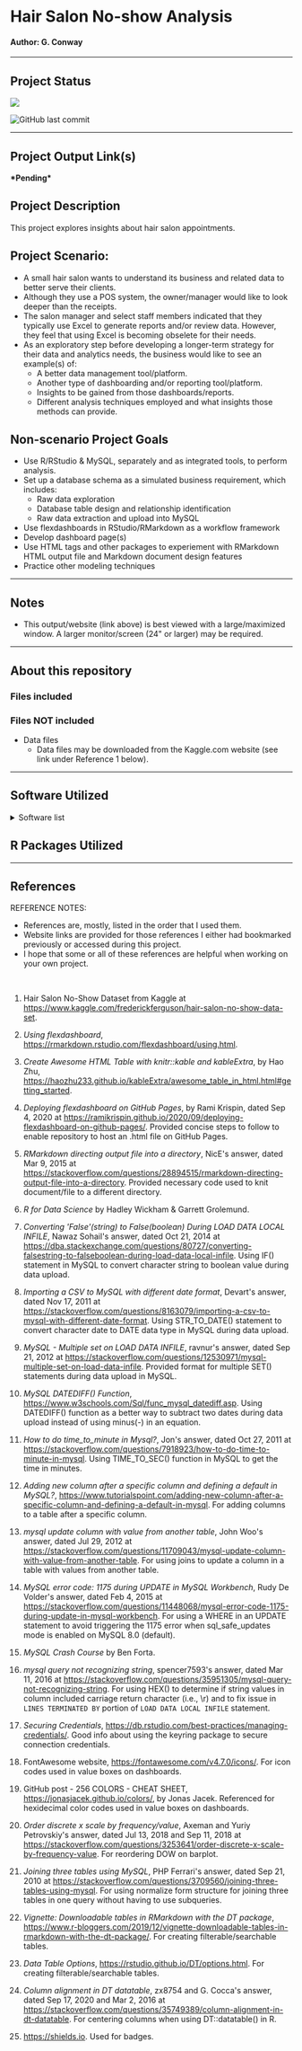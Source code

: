 # Hair Salon No-show Analysis
#### Author: G. Conway 

***

## Project Status

![](https://img.shields.io/badge/Project--Status-45%25-yellow)

![GitHub last commit](https://img.shields.io/github/last-commit/gconway012/Hair_Salon_No-Show)

***

## Project Output Link(s)

**\*Pending\***

## Project Description

This project explores insights about hair salon appointments.

## Project Scenario:

* A small hair salon wants to understand its business and related data to better serve their clients.  
* Although they use a POS system, the owner/manager would like to look deeper than the receipts.
* The salon manager and select staff members indicated that they typically use Excel to generate reports and/or review data. However, they feel that using Excel is becoming obselete for their needs.
* As an exploratory step before developing a longer-term strategy for their data and analytics needs, the business would like to see an example(s) of:
    + A better data management tool/platform.
    + Another type of dashboarding and/or reporting tool/platform.
    + Insights to be gained from those dashboards/reports.
    + Different analysis techniques employed and what insights those methods can provide.

## Non-scenario Project Goals

* Use R/RStudio & MySQL, separately and as integrated tools, to perform analysis.
* Set up a database schema as a simulated business requirement, which includes:
    + Raw data exploration
    + Database table design and relationship identification
    + Raw data extraction and upload into MySQL
* Use flexdashboards in RStudio/RMarkdown as a workflow framework
* Develop dashboard page(s) 
* Use HTML tags and other packages to experiement with RMarkdown HTML output file and Markdown document design features
* Practice other modeling techniques

***

## Notes

* This output/website (link above) is best viewed with a large/maximized window. A larger monitor/screen (24" or larger) may be required.

***

## About this repository

### Files included



### Files NOT included

* Data files
    + Data files may be downloaded from the Kaggle.com website (see link under Reference 1 below).

***

## Software Utilized

<details>
    <summary>Software list</summary>
            <li>Mac OSx Catalina version 10.15.7</li>
            <li>R (for Mac) version 4.0.2 (2020-06-22) "Taking Off Again"</li>
            <li>RStudio version 1.3.1073</li>
            <li>MySQL Community Server version 8.0.19</li>
            <li>MySQL Workbench version 8.0.19</li>
            <li>Microsoft VS Code version 1.50.1</li>
            <li>Microsoft Excel for Mac version 16.42</li>
</details>

## R Packages Utilized



***

## References

REFERENCE NOTES:
* References are, mostly, listed in the order that I used them.
* Website links are provided for those references I either had bookmarked previously or accessed during this project.
* I hope that some or all of these references are helpful when working on your own project.

<br>

1. Hair Salon No-Show Dataset from Kaggle at https://www.kaggle.com/frederickferguson/hair-salon-no-show-data-set.

2. *Using flexdashboard*, https://rmarkdown.rstudio.com/flexdashboard/using.html.

3. *Create Awesome HTML Table with knitr::kable and kableExtra*, by Hao Zhu, https://haozhu233.github.io/kableExtra/awesome_table_in_html.html#getting_started.

4. *Deploying flexdashboard on GitHub Pages*, by Rami Krispin, dated Sep 4, 2020 at https://ramikrispin.github.io/2020/09/deploying-flexdashboard-on-github-pages/. Provided concise steps to follow to enable repository to host an .html file on GitHub Pages.

5. *RMarkdown directing output file into a directory*, NicE's answer, dated Mar 9, 2015 at https://stackoverflow.com/questions/28894515/rmarkdown-directing-output-file-into-a-directory. Provided necessary code used to knit document/file to a different directory.

6. *R for Data Science* by Hadley Wickham & Garrett Grolemund.

7. *Converting 'False'(string) to False(boolean) During LOAD DATA LOCAL INFILE*, Nawaz Sohail's answer, dated Oct 21, 2014 at https://dba.stackexchange.com/questions/80727/converting-falsestring-to-falseboolean-during-load-data-local-infile. Using IF() statement in MySQL to convert character string to boolean value during data upload.

8. *Importing a CSV to MySQL with different date format*, Devart's answer, dated Nov 17, 2011 at https://stackoverflow.com/questions/8163079/importing-a-csv-to-mysql-with-different-date-format. Using STR_TO_DATE() statement to convert character date to DATE data type in MySQL during data upload.

9. *MySQL - Multiple set on LOAD DATA INFILE*, ravnur's answer, dated Sep 21, 2012 at https://stackoverflow.com/questions/12530971/mysql-multiple-set-on-load-data-infile. Provided format for multiple SET() statements during data upload in MySQL.

10. *MySQL DATEDIFF() Function*, https://www.w3schools.com/Sql/func_mysql_datediff.asp. Using DATEDIFF() function as a better way to subtract two dates during data upload instead of using minus(-) in an equation.

11. *How to do time_to_minute in Mysql?*, Jon's answer, dated Oct 27, 2011 at https://stackoverflow.com/questions/7918923/how-to-do-time-to-minute-in-mysql. Using TIME_TO_SEC() function in MySQL to get the time in minutes.

12. *Adding new column after a specific column and defining a default in MySQL?*, https://www.tutorialspoint.com/adding-new-column-after-a-specific-column-and-defining-a-default-in-mysql. For adding columns to a table after a specific column.

13. *mysql update column with value from another table*, John Woo's answer, dated Jul 29, 2012 at https://stackoverflow.com/questions/11709043/mysql-update-column-with-value-from-another-table. For using joins to update a column in a table with values from another table.

14. *MySQL error code: 1175 during UPDATE in MySQL Workbench*, Rudy De Volder's answer, dated Feb 4, 2015 at https://stackoverflow.com/questions/11448068/mysql-error-code-1175-during-update-in-mysql-workbench. For using a WHERE in an UPDATE statement to avoid triggering the 1175 error when sql_safe_updates mode is enabled on MySQL 8.0 (default).

15. *MySQL Crash Course* by Ben Forta.

16. *mysql query not recognizing string*, spencer7593's answer, dated Mar 11, 2016 at https://stackoverflow.com/questions/35951305/mysql-query-not-recognizing-string. For using HEX() to determine if string values in column included carriage return character (i.e., \r) and to fix issue in `LINES TERMINATED BY` portion of `LOAD DATA LOCAL INFILE` statement.

17. *Securing Credentials*, https://db.rstudio.com/best-practices/managing-credentials/. Good info about using the keyring package to secure connection credentials.

18. FontAwesome website, https://fontawesome.com/v4.7.0/icons/. For icon codes used in value boxes on dashboards.

19. GitHub post - 256 COLORS - CHEAT SHEET, https://jonasjacek.github.io/colors/, by Jonas Jacek. Referenced for hexidecimal color codes used in value boxes on dashboards.

20. *Order discrete x scale by frequency/value*, Axeman and Yuriy Petrovskiy's answer, dated Jul 13, 2018 and Sep 11, 2018 at https://stackoverflow.com/questions/3253641/order-discrete-x-scale-by-frequency-value. For reordering DOW on barplot.

21. *Joining three tables using MySQL*, PHP Ferrari's answer, dated Sep 21, 2010 at https://stackoverflow.com/questions/3709560/joining-three-tables-using-mysql. For using normalize form structure for joining three tables in one query without having to use subqueries.

22. *Vignette: Downloadable tables in RMarkdown with the DT package*, https://www.r-bloggers.com/2019/12/vignette-downloadable-tables-in-rmarkdown-with-the-dt-package/. For creating filterable/searchable tables.

23. *Data Table Options*, https://rstudio.github.io/DT/options.html. For creating filterable/searchable tables.

24. *Column alignment in DT datatable*, zx8754 and G. Cocca's answer, dated Sep 17, 2020 and Mar 2, 2016 at https://stackoverflow.com/questions/35749389/column-alignment-in-dt-datatable. For centering columns when using DT::datatable() in R.

25. https://shields.io. Used for badges.
